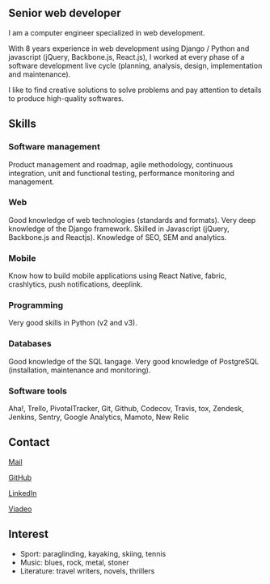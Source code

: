 ## Senior web developer

I am a computer engineer specialized in web development.

With 8 years experience in web development using Django / Python and javascript (jQuery, Backbone.js, React.js), I worked at every phase of a software development live cycle (planning, analysis, design, implementation and maintenance).

I like to find creative solutions to solve problems and pay attention to details to produce high-quality softwares.

## Skills

### Software management

Product management and roadmap, agile methodology, continuous integration, unit and functional testing, performance monitoring and management.

### Web

Good knowledge of web technologies (standards and formats). Very deep knowledge of the Django framework. Skilled in Javascript (jQuery, Backbone.js and Reactjs). Knowledge of SEO, SEM and analytics.

### Mobile

Know how to build mobile applications using React Native, fabric, crashlytics, push notifications, deeplink.

### Programming

Very good skills in Python (v2 and v3).

### Databases

Good knowledge of the SQL langage. Very good knowledge of PostgreSQL (installation, maintenance and monitoring).

### Software tools

Aha!, Trello, PivotalTracker, Git, Github, Codecov, Travis, tox, Zendesk, Jenkins, Sentry, Google Analytics, Mamoto, New Relic

## Contact

[Mail](mailto:bertrand.svetchine@gmail.com)

[GitHub](https://github.com/bsvetchine)

[LinkedIn](https://www.linkedin.com/in/bsvetchine/)

[Viadeo](http://www.viadeo.com/p/0021qvm6u00hzdap)

## Interest

- Sport: paraglinding, kayaking, skiing, tennis
- Music: blues, rock, metal, stoner
- Literature: travel writers, novels, thrillers
